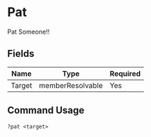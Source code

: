 # Pat

Pat Someone!!

## Fields

| Name | Type | Required |
|------|------|----------|
| Target | memberResolvable | Yes |

## Command Usage
```
?pat <target>
```